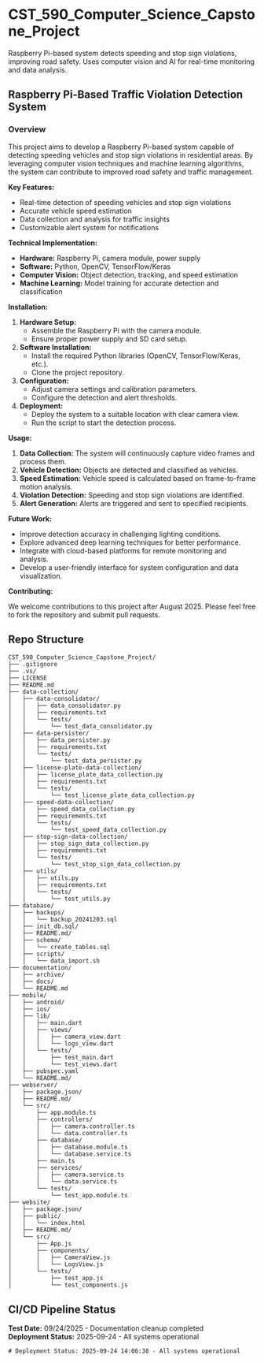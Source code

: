 ﻿# CST_590_Computer_Science_Capstone_Project

Raspberry Pi-based system detects speeding and stop sign violations, improving road safety. Uses computer vision and AI for real-time monitoring and data analysis.

<!-- Pipeline trigger: Updated 2025-09-24 -->
## Raspberry Pi-Based Traffic Violation Detection System

### Overview

This project aims to develop a Raspberry Pi-based system capable of detecting speeding vehicles and stop sign violations in residential areas. By leveraging computer vision techniques and machine learning algorithms, the system can contribute to improved road safety and traffic management.

**Key Features:**

* Real-time detection of speeding vehicles and stop sign violations
* Accurate vehicle speed estimation
* Data collection and analysis for traffic insights
* Customizable alert system for notifications

**Technical Implementation:**

* **Hardware:** Raspberry Pi, camera module, power supply
* **Software:** Python, OpenCV, TensorFlow/Keras
* **Computer Vision:** Object detection, tracking, and speed estimation
* **Machine Learning:** Model training for accurate detection and classification

**Installation:**

1. **Hardware Setup:**
   * Assemble the Raspberry Pi with the camera module.
   * Ensure proper power supply and SD card setup.
2. **Software Installation:**
   * Install the required Python libraries (OpenCV, TensorFlow/Keras, etc.).
   * Clone the project repository.
3. **Configuration:**
   * Adjust camera settings and calibration parameters.
   * Configure the detection and alert thresholds.
4. **Deployment:**
   * Deploy the system to a suitable location with clear camera view.
   * Run the script to start the detection process.

**Usage:**

1. **Data Collection:** The system will continuously capture video frames and process them.
2. **Vehicle Detection:** Objects are detected and classified as vehicles.
3. **Speed Estimation:** Vehicle speed is calculated based on frame-to-frame motion analysis.
4. **Violation Detection:** Speeding and stop sign violations are identified.
5. **Alert Generation:** Alerts are triggered and sent to specified recipients.

**Future Work:**

* Improve detection accuracy in challenging lighting conditions.
* Explore advanced deep learning techniques for better performance.
* Integrate with cloud-based platforms for remote monitoring and analysis.
* Develop a user-friendly interface for system configuration and data visualization.

**Contributing:**

We welcome contributions to this project after August 2025. Please feel free to fork the repository and submit pull requests.

## Repo Structure

```text
CST_590_Computer_Science_Capstone_Project/
├── .gitignore
├── .vs/
├── LICENSE
├── README.md
├── data-collection/
│   ├── data-consolidator/
│   │   ├── data_consolidator.py
│   │   ├── requirements.txt
│   │   └── tests/
│   │       └── test_data_consolidator.py
│   ├── data-persister/
│   │   ├── data_persister.py
│   │   ├── requirements.txt
│   │   └── tests/
│   │       └── test_data_persister.py
│   ├── license-plate-data-collection/
│   │   ├── license_plate_data_collection.py
│   │   ├── requirements.txt
│   │   └── tests/
│   │       └── test_license_plate_data_collection.py
│   ├── speed-data-collection/
│   │   ├── speed_data_collection.py
│   │   ├── requirements.txt
│   │   └── tests/
│   │       └── test_speed_data_collection.py
│   ├── stop-sign-data-collection/
│   │   ├── stop_sign_data_collection.py
│   │   ├── requirements.txt
│   │   └── tests/
│   │       └── test_stop_sign_data_collection.py
│   ├── utils/
│   │   ├── utils.py
│   │   ├── requirements.txt
│   │   └── tests/
│   │       └── test_utils.py
├── database/
│   ├── backups/
│   │   └── backup_20241203.sql
│   ├── init_db.sql/
│   ├── README.md/
│   ├── schema/
│   │   └── create_tables.sql
│   ├── scripts/
│   │   └── data_import.sh
├── documentation/
│   ├── archive/
│   ├── docs/
│   └── README.md
├── mobile/
│   ├── android/
│   ├── ios/
│   ├── lib/
│   │   ├── main.dart
│   │   ├── views/
│   │   │   ├── camera_view.dart
│   │   │   └── logs_view.dart
│   │   └── tests/
│   │       ├── test_main.dart
│   │       └── test_views.dart
│   ├── pubspec.yaml
│   └── README.md/
├── webserver/
│   ├── package.json/
│   ├── README.md/
│   └── src/
│       ├── app.module.ts
│       ├── controllers/
│       │   ├── camera.controller.ts
│       │   └── data.controller.ts
│       ├── database/
│       │   ├── database.module.ts
│       │   └── database.service.ts
│       ├── main.ts
│       ├── services/
│       │   ├── camera.service.ts
│       │   └── data.service.ts
│       └── tests/
│           └── test_app.module.ts
├── website/
│   ├── package.json/
│   ├── public/
│   │   └── index.html
│   ├── README.md/
│   └── src/
│       ├── App.js
│       ├── components/
│       │   ├── CameraView.js
│       │   └── LogsView.js
│       └── tests/
│           ├── test_app.js
│           └── test_components.js
```

## CI/CD Pipeline Status

**Test Date:** 09/24/2025 - Documentation cleanup completed  
**Deployment Status:** 2025-09-24 - All systems operational
```#CI/CD Pipeline Test - 08/22/2025 22:17:30
#   D e p l o y m e n t   S t a t u s :   2 0 2 5 - 0 9 - 2 4   1 4 : 0 6 : 3 8   -   A l l   s y s t e m s   o p e r a t i o n a l 
 
 